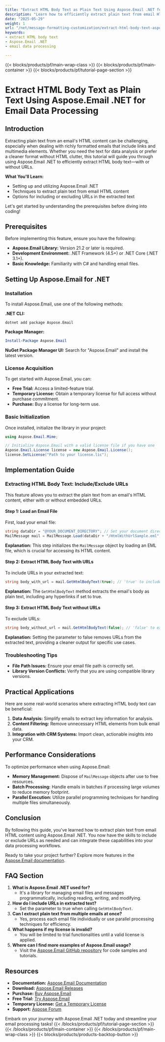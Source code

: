 ```yaml
---
title: "Extract HTML Body Text as Plain Text Using Aspose.Email .NET for Email Data Processing"
description: "Learn how to efficiently extract plain text from email HTML content using Aspose.Email .NET, with options to include or exclude URLs. Enhance your data analysis and integration workflows today."
date: "2025-05-29"
weight: 1
url: "/net/message-formatting-customization/extract-html-body-text-aspose-email-net/"
keywords:
- extract HTML body text
- Aspose.Email .NET
- email data processing

---
```


{{< blocks/products/pf/main-wrap-class >}}
{{< blocks/products/pf/main-container >}}
{{< blocks/products/pf/tutorial-page-section >}}
# Extract HTML Body Text as Plain Text Using Aspose.Email .NET for Email Data Processing

## Introduction

Extracting plain text from an email's HTML content can be challenging, especially when dealing with richly formatted emails that include links and multimedia elements. Whether you need the text for data analysis or prefer a cleaner format without HTML clutter, this tutorial will guide you through using Aspose.Email .NET to efficiently extract HTML body text—with or without URLs.

**What You'll Learn:**
- Setting up and utilizing Aspose.Email .NET
- Techniques to extract plain text from email HTML content
- Options for including or excluding URLs in the extracted text

Let's get started by understanding the prerequisites before diving into coding!

## Prerequisites

Before implementing this feature, ensure you have the following:

- **Aspose.Email Library:** Version 21.2 or later is required.
- **Development Environment:** .NET Framework (4.5+) or .NET Core (.NET 3.1+).
- **Basic Knowledge:** Familiarity with C# and handling email files.

## Setting Up Aspose.Email for .NET

### Installation

To install Aspose.Email, use one of the following methods:

**.NET CLI:**
```shell
dotnet add package Aspose.Email
```

**Package Manager:**
```powershell
Install-Package Aspose.Email
```

**NuGet Package Manager UI:** Search for "Aspose.Email" and install the latest version.

### License Acquisition

To get started with Aspose.Email, you can:
- **Free Trial:** Access a limited-feature trial.
- **Temporary License:** Obtain a temporary license for full access without purchase commitment.
- **Purchase:** Buy a license for long-term use.

### Basic Initialization

Once installed, initialize the library in your project:
```csharp
using Aspose.Email.Mime;

// Initialize Aspose.Email with a valid license file if you have one
Aspose.Email.License license = new Aspose.Email.License();
license.SetLicense("Path to your license.lic");
```

## Implementation Guide

### Extracting HTML Body Text: Include/Exclude URLs

This feature allows you to extract the plain text from an email's HTML content, either with or without embedded URLs.

#### Step 1: Load an Email File

First, load your email file:
```csharp
string dataDir = "@YOUR_DOCUMENT_DIRECTORY"; // Set your document directory path here
MailMessage mail = MailMessage.Load(dataDir + "/HtmlWithUrlSample.eml");
```

**Explanation:** This step initializes the `MailMessage` object by loading an EML file, which is crucial for accessing its HTML content.

#### Step 2: Extract HTML Body Text with URLs

To include URLs in your extracted text:
```csharp
string body_with_url = mail.GetHtmlBodyText(true); // 'true' to include URLs
```

**Explanation:** The `GetHtmlBodyText` method extracts the email's body as plain text, including any hyperlinks if set to true.

#### Step 3: Extract HTML Body Text without URLs

To exclude URLs:
```csharp
string body_without_url = mail.GetHtmlBodyText(false); // 'false' to exclude URLs
```

**Explanation:** Setting the parameter to false removes URLs from the extracted text, providing a cleaner output for specific use cases.

### Troubleshooting Tips

- **File Path Issues:** Ensure your email file path is correctly set.
- **Library Version Conflicts:** Verify that you are using compatible library versions.

## Practical Applications

Here are some real-world scenarios where extracting HTML body text can be beneficial:
1. **Data Analysis:** Simplify emails to extract key information for analysis.
2. **Content Filtering:** Remove unnecessary HTML elements from bulk email data.
3. **Integration with CRM Systems:** Import clean, actionable insights into your CRM.

## Performance Considerations

To optimize performance when using Aspose.Email:
- **Memory Management:** Dispose of `MailMessage` objects after use to free resources.
- **Batch Processing:** Handle emails in batches if processing large volumes to reduce memory footprint.
- **Parallel Execution:** Utilize parallel programming techniques for handling multiple files simultaneously.

## Conclusion

By following this guide, you've learned how to extract plain text from email HTML content using Aspose.Email .NET. You now have the skills to include or exclude URLs as needed and can integrate these capabilities into your data processing workflows.

Ready to take your project further? Explore more features in the [Aspose.Email documentation](https://reference.aspose.com/email/net/).

## FAQ Section

1. **What is Aspose.Email .NET used for?**
   - It's a library for managing email files and messages programmatically, including reading, writing, and modifying.
2. **How do I include URLs in extracted text?**
   - Set the parameter to true when calling `GetHtmlBodyText`.
3. **Can I extract plain text from multiple emails at once?**
   - Yes, process each email file individually or use parallel processing techniques for efficiency.
4. **What happens if my license is invalid?**
   - You will be limited to trial functionalities until a valid license is applied.
5. **Where can I find more examples of Aspose.Email usage?**
   - Visit the [Aspose.Email GitHub repository](https://github.com/aspose-email/Aspose.Email-for-.NET) for code samples and tutorials.

## Resources
- **Documentation:** [Aspose.Email Documentation](https://reference.aspose.com/email/net/)
- **Download:** [Aspose.Email Releases](https://releases.aspose.com/email/net/)
- **Purchase:** [Buy Aspose.Email](https://purchase.aspose.com/buy)
- **Free Trial:** [Try Aspose.Email](https://releases.aspose.com/email/net/)
- **Temporary License:** [Get a Temporary License](https://purchase.aspose.com/temporary-license/)
- **Support:** [Aspose Forum](https://forum.aspose.com/c/email/10)

Embark on your journey with Aspose.Email .NET today and streamline your email processing tasks!
{{< /blocks/products/pf/tutorial-page-section >}}
{{< /blocks/products/pf/main-container >}}
{{< /blocks/products/pf/main-wrap-class >}}
{{< blocks/products/products-backtop-button >}}